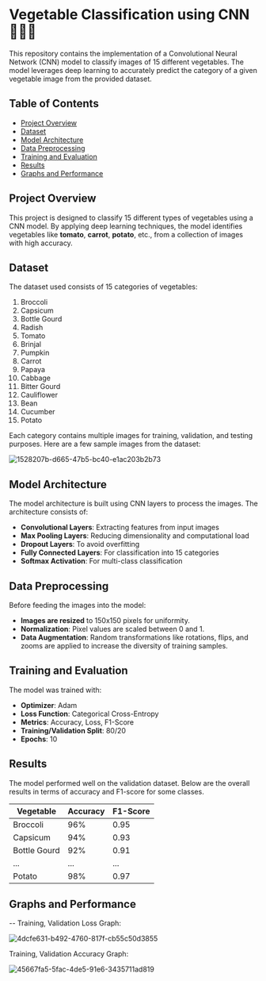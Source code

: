 # Vegetable Classification using CNN 🌿🥕🍅

This repository contains the implementation of a Convolutional Neural Network (CNN) model to classify images of 15 different vegetables. The model leverages deep learning to accurately predict the category of a given vegetable image from the provided dataset.

## Table of Contents

- [Project Overview](#project-overview)
- [Dataset](#dataset)
- [Model Architecture](#model-architecture)
- [Data Preprocessing](#data-preprocessing)
- [Training and Evaluation](#training-and-evaluation)
- [Results](#results)
- [Graphs and Performance](#graphs-and-performance)

## Project Overview

This project is designed to classify 15 different types of vegetables using a CNN model. By applying deep learning techniques, the model identifies vegetables like **tomato**, **carrot**, **potato**, etc., from a collection of images with high accuracy.


## Dataset

The dataset used consists of 15 categories of vegetables:
1. Broccoli
2. Capsicum
3. Bottle Gourd
4. Radish
5. Tomato
6. Brinjal
7. Pumpkin
8. Carrot
9. Papaya
10. Cabbage
11. Bitter Gourd
12. Cauliflower
13. Bean
14. Cucumber
15. Potato

Each category contains multiple images for training, validation, and testing purposes. Here are a few sample images from the dataset:

![1528207b-d665-47b5-bc40-e1ac203b2b73](https://github.com/user-attachments/assets/bf2a3a49-2c78-47c9-8c87-4dcc656ea50e)


## Model Architecture

The model architecture is built using CNN layers to process the images. The architecture consists of:

- **Convolutional Layers**: Extracting features from input images
- **Max Pooling Layers**: Reducing dimensionality and computational load
- **Dropout Layers**: To avoid overfitting
- **Fully Connected Layers**: For classification into 15 categories
- **Softmax Activation**: For multi-class classification

## Data Preprocessing

Before feeding the images into the model:
- **Images are resized** to 150x150 pixels for uniformity.
- **Normalization**: Pixel values are scaled between 0 and 1.
- **Data Augmentation**: Random transformations like rotations, flips, and zooms are applied to increase the diversity of training samples.

## Training and Evaluation

The model was trained with:
- **Optimizer**: Adam
- **Loss Function**: Categorical Cross-Entropy
- **Metrics**: Accuracy, Loss, F1-Score
- **Training/Validation Split**: 80/20
- **Epochs**: 10


## Results

The model performed well on the validation dataset. Below are the overall results in terms of accuracy and F1-score for some classes.

| Vegetable        | Accuracy | F1-Score |
|------------------|----------|----------|
| Broccoli         | 96%      | 0.95     |
| Capsicum         | 94%      | 0.93     |
| Bottle Gourd     | 92%      | 0.91     |
| ...              | ...      | ...      |
| Potato           | 98%      | 0.97     |

## Graphs and Performance
--
Training, Validation Loss Graph:

![4dcfe631-b492-4760-817f-cb55c50d3855](https://github.com/user-attachments/assets/a403ebf7-6c09-4639-b2c9-42af40d8c319)

Training, Validation Accuracy Graph:

![45667fa5-5fac-4de5-91e6-3435711ad819](https://github.com/user-attachments/assets/59d3d81e-7ee0-4474-a4bf-47cef77ddea9)



